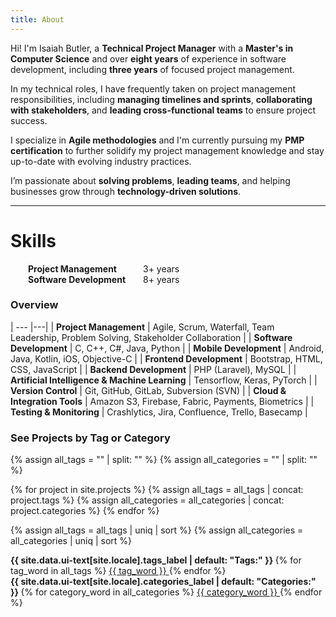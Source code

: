 ```yaml
---
title: About
---
```


Hi! I'm Isaiah Butler, a **Technical Project Manager** with a **Master's in Computer Science** and over **eight years** of experience in software development, including **three years** of focused project management. 

In my technical roles, I have frequently taken on project management responsibilities, including **managing timelines and sprints**, **collaborating with stakeholders**, and **leading cross-functional teams** to ensure project success. 

I specialize in **Agile methodologies** and I'm currently pursuing my **PMP certification** to further solidify my project management knowledge and stay up-to-date with evolving industry practices.

I’m passionate about **solving problems**, **leading teams**, and helping businesses grow through **technology-driven solutions**.

---

# Skills

&emsp;&emsp;**Project Management**&emsp;&emsp;&emsp;3+ years    
&emsp;&emsp;**Software Development**&emsp;&emsp;8+ years    

### Overview

| --- |---|
| **Project Management** | Agile, Scrum, Waterfall, Team Leadership, Problem Solving, Stakeholder Collaboration |
| **Software Development** | C, C++, C#, Java, Python | 
| **Mobile Development** | Android, Java, Kotlin, iOS, Objective-C | 
| **Frontend Development** | Bootstrap, HTML, CSS, JavaScript |
| **Backend Development** | PHP (Laravel), MySQL |
| **Artificial Intelligence & Machine Learning** | Tensorflow, Keras, PyTorch |
| **Version Control** | Git, GitHub, GitLab, Subversion (SVN) |
| **Cloud & Integration Tools** | Amazon S3, Firebase, Fabric, Payments, Biometrics |
| **Testing & Monitoring** | Crashlytics, Jira, Confluence, Trello, Basecamp |


### See Projects by Tag or Category

{% assign all_tags = "" | split: "" %}
{% assign all_categories = "" | split: "" %}

{% for project in site.projects %}
  {% assign all_tags = all_tags | concat: project.tags %}
  {% assign all_categories = all_categories | concat: project.categories %}
{% endfor %}

{% assign all_tags = all_tags | uniq | sort %}
{% assign all_categories = all_categories | uniq | sort %}

<p class="project_taxonomy">
  <!-- Tags Section -->
  <strong>
    <i class="fas fa-fw fa-tags" aria-hidden="true"></i> 
    {{ site.data.ui-text[site.locale].tags_label | default: "Tags:" }}
  </strong>
  <span itemprop="keywords">
    {% for tag_word in all_tags %}
      <a href="{{ site.tag_archive.path | relative_url }}#{{ tag_word | slugify }}" class="project__taxonomy-item p-category" rel="tag">
        {{ tag_word }}
      </a>
    {% endfor %}
  </span>
  
  <!-- Categories Section -->
  <br>
  <strong>
    <i class="fas fa-fw fa-folder-open" aria-hidden="true"></i> 
    {{ site.data.ui-text[site.locale].categories_label | default: "Categories:" }}
  </strong>
  <span itemprop="keywords">
    {% for category_word in all_categories %}
      <a href="{{ site.category_archive.path | relative_url }}#{{ category_word | slugify }}" class="project__taxonomy-item p-category" rel="tag">
        {{ category_word }}
      </a>
    {% endfor %}
  </span>
</p>
